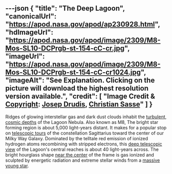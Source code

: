 ---json
{
  "title": "The Deep Lagoon",
  "canonicalUrl": "https://apod.nasa.gov/apod/ap230928.html",
  "hdImageUrl": "https://apod.nasa.gov/apod/image/2309/M8-Mos-SL10-DCPrgb-st-154-cC-cr.jpg",
  "imageUrl": "https://apod.nasa.gov/apod/image/2309/M8-Mos-SL10-DCPrgb-st-154-cC-cr1024.jpg",
  "imageAlt": "See Explanation. Clicking on the picture will download the highest resolution version available.",
  "credit": [
    "Image Credit & [Copyright](https://apod.nasa.gov/apod/lib/about_apod.html#srapply): [Josep Drudis](https://www.astrodrudis.com/), [Christian Sasse](https://www.instagram.com/sassephoto/)"
  ]
}
---

Ridges of glowing interstellar gas and dark dust clouds inhabit the [turbulent, cosmic depths](https://hubblesite.org/contents/media/videos/2018/21/1030-Video.html) of the Lagoon Nebula. Also known as M8, The bright star forming region is about 5,000 light-years distant. It makes for a popular stop on [telescopic tours](https://apod.nasa.gov/apod/ap210426.html) of the constellation Sagittarius toward the center of our Milky Way Galaxy. Dominated by the telltale red emission of ionized hydrogen atoms recombining with stripped electrons, this [deep telescopic view](https://astrodrudis.com/messier-8-another-view/) of the Lagoon's central reaches is about 40 light-years across. The bright hourglass shape [near the center](https://esahubble.org/images/heic1808a/) of the frame is gas ionized and sculpted by energetic radiation and extreme stellar winds from a [massive young star](https://apod.nasa.gov/apod/ap140820.html).
